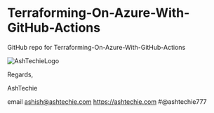 # Terraforming-On-Azure-With-GitHub-Actions
GitHub repo for Terraforming-On-Azure-With-GitHub-Actions

![AshTechieLogo](https://user-images.githubusercontent.com/110538923/192835546-adf7781c-047d-459c-b358-df853f928cce.png)

Regards,

AshTechie

email ashish@ashtechie.com
https://ashtechie.com
#@ashtechie777
